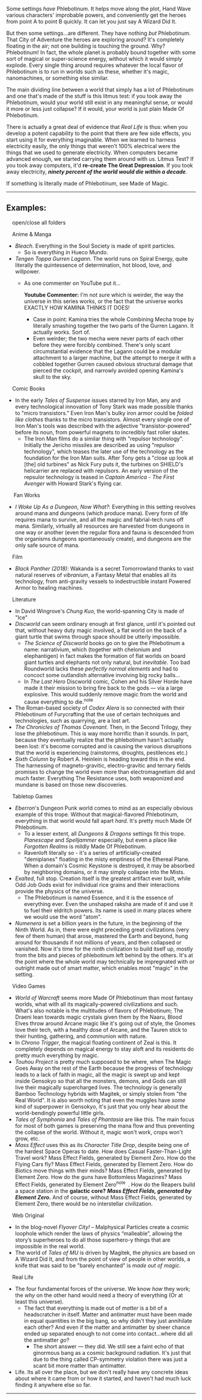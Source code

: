 Some settings _have_ Phlebotinum. It helps move along the plot, Hand Wave various characters' improbable powers, and conveniently get the heroes from point A to point B quickly. It can let you just say A Wizard Did It.

But then some settings...are different. They have nothing _but_ Phlebotinum. That City of Adventure the heroes are exploring around? It's completely floating in the air; not one building is touching the ground. Why? Phlebotinum! In fact, the whole planet is probably bound together with some sort of magical or super-science energy, without which it would simply explode. Every single thing around requires whatever the local flavor of Phlebotinum is to run in worlds such as these, whether it's magic, nanomachines, or something else similar.

The main dividing line between a world that simply has a lot of Phlebotinum and one that's made of the stuff is this litmus test: if you took away the Phlebotinum, would your world still exist in any meaningful sense, or would it more or less just collapse? If it would, your world is just plain Made Of Phlebotinum.

There is actually a great deal of evidence that _Real Life_ is thus: when you develop a potent capability to the point that there are few side effects, you start using it for everything imaginable. When we learned to harness electricity easily, the only things that weren't 100% electrical were the things that we used to generate electricity. When computers became advanced enough, we started carrying them around with us. Litmus Test? If you took away computers, it'd **re-create The Great Depression**. If you took away electricity, _**ninety percent of the world would die within a decade**_.

If something is literally made of Phlebotinum, see Made of Magic.

___

## Examples:

    open/close all folders 

    Anime & Manga 

-   _Bleach_. Everything in the Soul Society is made of spirit particles.
    -   So is everything in Hueco Mundo.
-   _Tengen Toppa Gurren Lagann_. The world runs on Spiral Energy, quite literally the quintessence of determination, hot blood, love, and willpower.
    -   As one commenter on YouTube put it...
        
        **Youtube Commenter:** I'm not sure which is weirder, the way the universe in this series works, or the fact that the universe works EXACTLY HOW KAMINA THINKS IT DOES!
        
        -   Case in point: Kamina tries the whole Combining Mecha trope by literally smashing together the two parts of the Gurren Lagann. It actually works. Sort of.
        -   Even weirder; the two mecha were never parts of each other before they were forcibly combined. There's only scant circumstantial evidence that the Lagann could be a modular attachment to a larger machine, but the attempt to merge it with a cobbled together Gurren caused obvious structural damage that pierced the cockpit, and narrowly avoided opening Kamina's skull to the sky.

    Comic Books 

-   In the early _Tales of Suspense_ issues starred by Iron Man, any and every technological innovation of Tony Stark was made possible thanks to "micro transistors." Even Iron Man's bulky iron armor could be _folded like clothes_ thanks to the micro transistors. Almost every single one of Iron Man's tools was described with the adjective "transistor-powered" before its noun, from powerful magnets to incredibly fast roller skates.
    -   The Iron Man films do a similar thing with "repulsor technology". Initially the Jericho missiles are described as using "repulsor technology", which teases the later use of the technology as the foundation for the Iron Man suits. After Tony gets a "close up look at \[the\] old turbines" as Nick Fury puts it, the turbines on SHIELD's helicarrier are replaced with repulsors. An early version of the repsulor technology is teased in _Captain America - The First Avenger_ with Howard Stark's flying car.

     Fan Works 

-   _I Woke Up As a Dungeon, Now What?_: Everything in this setting revolves around mana and dungeons (which produce mana). Every form of life requires mana to survive, and all the magic and fabrial-tech runs off mana. Similarly, virtually all resources are harvested from dungeons in one way or another (even the regular flora and fauna is descended from the organisms dungeons spontaneously create), and dungeons are the only safe source of mana.

    Film 

-   _Black Panther (2018)_: Wakanda is a secret Tomorrowland thanks to vast natural reserves of _vibranium_, a Fantasy Metal that enables all its technology, from anti-gravity vessels to indestructible instant Powered Armor to healing machines.

    Literature 

-   In David Wingrove's _Chung Kuo_, the world-spanning City is made of "Ice"
-   _Discworld_ can seem ordinary enough at first glance, until it's pointed out that, without heavy duty magic involved, a flat world on the back of a giant turtle that swims through space should be utterly impossible.
    -   _The Science of Discworld_ books go on to give the Phlebotinum a name: narrativium, which (together with chelonium and elephantigen) in fact makes the formation of flat worlds on board giant turtles and elephants not only natural, but _inevitable_. Too bad Roundworld lacks these _perfectly normal elements_ and had to concoct some outlandish alternative involving big rocky balls...
    -   In _The Last Hero_ Discworld comic, Cohen and his Silver Horde have made it their mission to bring fire back to the gods — via a large explosive. This would suddenly remove magic from the world and cause everything to die.<sup>note&nbsp;</sup> 
-   The Roman-based society of _Codex Alera_ is so connected with their Phlebotinum of Furycrafting that the use of certain techniques and technologies, such as quarrying, are a lost art.
-   _The Chronicles of Thomas Covenant._ Then, in the Second Trilogy, they lose the phlebotinum. This is way more horrific than it sounds. In part, because they eventually realize that the phlebotinum hasn't actually been lost: it's become corrupted and is causing the various disruptions that the world is experiencing (rainstorms, droughts, pestilences etc.)
-   _Sixth Column_ by Robert A. Heinlein is heading toward this in the end. The harnessing of magneto-gravitic, electro-gravitic and ternary fields promises to change the world even more than electromagnetism did and much faster. Everything The Resistance uses, both weaponized and mundane is based on those new discoveries.

    Tabletop Games 

-   _Eberron_'s Dungeon Punk world comes to mind as an especially obvious example of this trope. Without that magical-flavored Phlebotinum, everything in that world would fall apart _hard_. It's pretty much Made Of Phlebotinum.
    -   To a lesser extent, all _Dungeons & Dragons_ settings fit this trope. _Planescape_ and _Spelljammer_ especially, but even a place like _Forgotten Realms_ is mildly Made Of Phlebotinum.
    -   Ravenloft literally so - it's a series of artificially-created "demiplanes" floating in the misty emptiness of the Ethereal Plane. When a domain's Cosmic Keystone is destroyed, it may be absorbed by neighboring domains, or it may simply collapse into the Mists.
-   _Exalted_, full stop. Creation itself is the greatest artifact ever built, while Odd Job Gods exist for individual rice grains and their interactions provide the physics of the universe.
    -   The Phlebotinum is named Essence, and it is the essence of everything ever. Even the unshaped raksha are made of it and use it to fuel their eldritch powers. Its name is used in many places where we would use the word "atom".
-   _Numenera_ is set a billion years in the future, in the beginning of the Ninth World. As in, there were eight preceding great civilizations (very few of them human) that arose, mastered the Earth and beyond, hung around for thousands if not millions of years, and then collapsed or vanished. Now it's time for the ninth civilization to build itself up, mostly from the bits and pieces of phlebotinum left behind by the others. It's at the point where the whole world may technically be impregnated with or outright made out of smart matter, which enables most "magic" in the setting.

    Video Games 

-   _World of Warcraft_ seems more Made Of Phlebotinum than most fantasy worlds, what with all its magically-powered civilizations and such. What's also notable is the multitudes of flavors of Phlebotinum; The Draeni lean towards magic crystals given them by the Naaru, Blood Elves throw around Arcane magic like it's going out of style, the Gnomes love their tech, with a healthy dose of Arcane, and the Tauren stick to their hunting, gathering, and communion with nature.
-   In _Chrono Trigger_, the magical floating continent of Zeal is this. It completely depends on magical energy to stay aloft and its residents do pretty much everything by magic.
-   _Touhou Project_ is pretty much supposed to be where, when The Magic Goes Away on the rest of the Earth because the progress of technology leads to a lack of faith in magic, all the magic is swept up and kept inside Gensokyo so that all the monsters, demons, and Gods can still live their magically supercharged lives. The technology is generally Bamboo Technology hybrids with Magitek, or simply stolen from "the Real World". It is also worth noting that even the muggles have _some_ kind of superpower in Gensokyo, it's just that you only hear about the world-bendingly powerful little girls.
-   _Tales of Symphonia_ and _Tales of Phantasia_ are like this. The main focus for most of both games is preserving the mana flow and thus preventing the collapse of the world. Without it, magic won't work, crops won't grow, etc.
-   _Mass Effect_ uses this as its _Character Title Drop_, despite being one of the hardest Space Operas to date. How does Casual Faster-Than-Light Travel work? Mass Effect Fields, generated by Element Zero. How do the Flying Cars fly? Mass Effect Fields, generated by Element Zero. How do Biotics move things with their minds? Mass Effect Fields, generated by Element Zero. How do the guns have Bottomless Magazines? Mass Effect Fields, generated by Element Zero<sup>note&nbsp;</sup> . How do the Reapers build a space station in the **galactic core?** _**Mass Effect Fields, generated by Element Zero.**_ And of course, without Mass Effect Fields, generated by Element Zero, there would be no interstellar civilization.

    Web Original 

-   In the blog-novel _Flyover City!_ – Malphysical Particles create a cosmic loophole which render the laws of physics “malleable”, allowing the story’s superheroes to do all those superhero-y things that are impossible in the real world.
-   The world of _Tales of MU_ is driven by Magitek, the physics are based on A Wizard Did It, and from the point of view of people in other worlds, a knife that was said to be "barely enchanted" is _made out of magic_.

    Real Life 

-   The four fundamental forces of the universe. We know _how_ they work; the _why_ on the other hand would need a theory of everything (Or at least this universe).
    -   The fact that everything is made out of _matter_ is a bit of a headscratcher in itself. Matter and antimatter must have been made in equal quantities in the big bang, so why didn't they just annihilate each other? And even if the matter and antimatter by sheer chance ended up separated enough to not come into contact...where did all the antimatter _go_?
        -   The short answer — they did. We still see a faint echo of that ginormous bang as a cosmic background radiation. It's just that due to the thing called CP-symmetry violation there was just a scant bit more matter than antimatter.
-   Life. Its all over the place, but we don't really have any concrete ideas about where it came from or how it started, and haven't had much luck finding it anywhere else so far.

___
